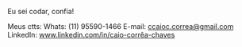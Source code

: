 Eu sei codar, confia!

Meus ctts: 
Whats: (11) 95590-1466
E-mail: ccaioc.correa@gmail.com
LinkedIn: www.linkedin.com/in/caio-corrêa-chaves
